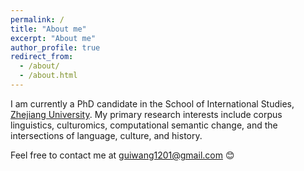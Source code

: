 ```yaml
---
permalink: /
title: "About me"
excerpt: "About me"
author_profile: true
redirect_from: 
  - /about/
  - /about.html
---
```


I am currently a PhD candidate in the School of International Studies, [Zhejiang University]( https://en.wikipedia.org/wiki/Zhejiang_University). My primary research interests include corpus linguistics, culturomics, computational semantic change, and the intersections of language, culture, and history. 

Feel free to contact me at guiwang1201@gmail.com 😊

